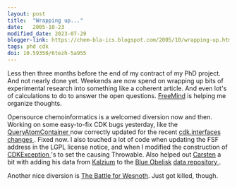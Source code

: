 ```yaml
---
layout: post
title:  "Wrapping up..."
date:   2005-10-23
modified_date: 2023-07-29
blogger-link: https://chem-bla-ics.blogspot.com/2005/10/wrapping-up.html
tags: phd cdk
doi: 10.59350/6tezh-5a955
---
```


Less then three months before the end of my contract of my PhD project. And not nearly done yet. Weekends are now spend on wrapping up
bits of experimental research into something like a coherent article. And even lot's of calculations to do to answer the open
questions. [FreeMind](http://freemind.sourceforge.net/) is helping me organize thoughts.

Opensource chemoinformatics is a welcomed diversion now and then. Working on some easy-to-fix CDK bugs yesterday, like the
[QueryAtomContainer <i class="fa-solid fa-recycle fa-xs"></i>](https://cdk.github.io/cdk/latest/docs/api/org/openscience/cdk/isomorphism/matchers/QueryAtomContainer.html) now correctly
updated for the recent [cdk.interfaces changes <i class="fa-solid fa-link-slash fa-xs"></i>](http://sourceforge.net/mailarchive/forum.php?thread_id=8016575&forum_id=2178). Fixed now.
I also touched a lot of code when updating the FSF address in the LGPL license notice, and when I modified the construction of
[CDKException <i class="fa-solid fa-recycle fa-xs"></i>](https://cdk.github.io/cdk/latest/docs/api/org/openscience/cdk/exception/CDKException.html)'s to set the causing Throwable.
Also helped out [Carsten](http://www.livejournal.com/users/cniehaus/) a bit with adding his data from
[Kalzium](http://edu.kde.org/kalzium/) to the [Blue Obelisk](http://www.blueobelisk.org/)
[data repository <i class="fa-solid fa-recycle fa-xs"></i>](https://github.com/BlueObelisk/bodr).

Another nice diversion is [The Battle for Wesnoth](http://wesnoth.org/). Just got killed, though.
